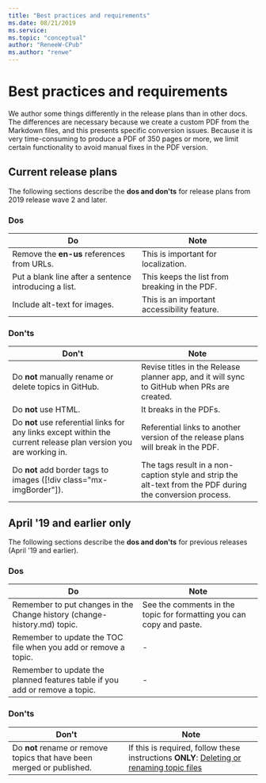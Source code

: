 ```yaml
---
title: "Best practices and requirements"
ms.date: 08/21/2019
ms.service: 
ms.topic: "conceptual"
author: "ReneeW-CPub"
ms.author: "renwe"
---
```


# Best practices and requirements
We author some things differently in the release plans than in other docs. The differences are necessary because we create a custom PDF from the Markdown files, and this presents specific conversion issues. Because it is very time-consuming to produce a PDF of 350 pages or more, we limit certain functionality to avoid manual fixes in the PDF version. 

## Current release plans
The following sections describe the **dos and don'ts** for release plans from 2019 release wave 2 and later. 

### Dos
| Do | Note |
| -- | -- |
| Remove the **en-us** references from URLs. | This is important for localization. |
| Put a blank line after a sentence introducing a list. | This keeps the list from breaking in the PDF. |
| Include alt-text for images. | This is an important accessibility feature. |

### Don'ts
| Don't | Note |
| -- | -- |
| Do **not** manually rename or delete topics in GitHub. | Revise titles in the Release planner app, and it will sync to GitHub when PRs are created. |
| Do **not** use HTML. | It breaks in the PDFs. |
| Do **not** use referential links for any links except within the current release plan version you are working in. | Referential links to another version of the release plans will break in the PDF. |
| Do **not** add border tags to images ([!div class="mx-imgBorder"]). | The tags result in a non-caption style and strip the alt-text from the PDF during the conversion process. |

## April '19 and earlier only
The following sections describe the **dos and don'ts** for previous releases (April '19 and earlier).

### Dos
| Do | Note|
| -- | -- |
| Remember to put changes in the Change history (change-history.md) topic. | See the comments in the topic for formatting you can copy and paste. |
| Remember to update the TOC file when you add or remove a topic. | - |
| Remember to update the planned features table if you add or remove a topic. | - |

### Don'ts 
| Don't | Note |
| -- | --|
| Do **not** rename or remove topics that have been merged or published. | If this is required, follow these instructions **ONLY**: [Deleting or renaming topic files](delete-rename.md) |
